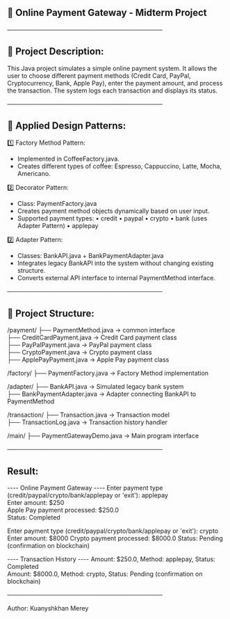 ## 📄 Online Payment Gateway - Midterm Project

────────────────────────────────────
## 📌 Project Description:
This Java project simulates a simple online payment system. It allows the user to choose different payment methods (Credit Card, PayPal, Cryptocurrency, Bank, Apple Pay), enter the payment amount, and process the transaction. The system logs each transaction and displays its status.


────────────────────────────────────
## 📐 Applied Design Patterns:

1️⃣ Factory Method Pattern:
- Implemented in CoffeeFactory.java.
- Creates different types of coffee: Espresso, Cappuccino, Latte, Mocha, Americano.

2️⃣ Decorator Pattern:
- Class: PaymentFactory.java
- Creates payment method objects dynamically based on user input.
- Supported payment types:
  • credit
  • paypal
  • crypto
  • bank (uses Adapter Pattern)
  • applepay

2️⃣ Adapter Pattern:
- Classes: BankAPI.java + BankPaymentAdapter.java
- Integrates legacy BankAPI into the system without changing existing structure.
- Converts external API interface to internal PaymentMethod interface.


────────────────────────────────────
## 📂 Project Structure:

/payment/
├── PaymentMethod.java          → common interface  
├── CreditCardPayment.java     → Credit Card payment class  
├── PayPalPayment.java         → PayPal payment class  
├── CryptoPayment.java         → Crypto payment class  
├── ApplePayPayment.java       → Apple Pay payment class

/factory/
├── PaymentFactory.java        → Factory Method implementation

/adapter/
├── BankAPI.java               → Simulated legacy bank system  
├── BankPaymentAdapter.java    → Adapter connecting BankAPI to PaymentMethod

/transaction/
├── Transaction.java           → Transaction model  
├── TransactionLog.java        → Transaction history handler

/main/
├── PaymentGatewayDemo.java    → Main program interface

────────────────────────────────────
## Result:
---- Online Payment Gateway ----
Enter payment type (credit/paypal/crypto/bank/applepay or 'exit'): applepay  
Enter amount: $250  
Apple Pay payment processed: $250.0  
Status: Completed

Enter payment type (credit/paypal/crypto/bank/applepay or 'exit'): crypto
Enter amount: $8000
Crypto payment processed: $8000.0
Status: Pending (confirmation on blockchain)

---- Transaction History ----
Amount: $250.0, Method: applepay, Status: Completed  
Amount: $8000.0, Method: crypto, Status: Pending (confirmation on blockchain)

────────────────────────────────────

Author: Kuanyshkhan Merey
